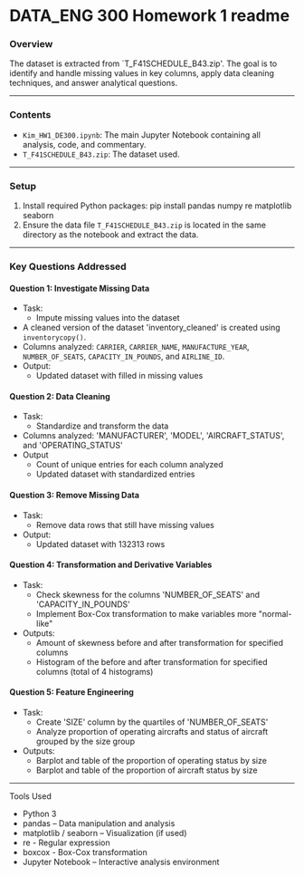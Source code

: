 # DATA_ENG 300 Homework 1 readme

### Overview

The dataset is extracted from `T_F41SCHEDULE_B43.zip'. The goal is to identify and handle missing values in key columns, apply data cleaning techniques, and answer analytical questions.

---

### Contents

- `Kim_HW1_DE300.ipynb`: The main Jupyter Notebook containing all analysis, code, and commentary.
- `T_F41SCHEDULE_B43.zip`: The dataset used.

---

### Setup
1. Install required Python packages:
    pip install pandas numpy re matplotlib seaborn 
2. Ensure the data file `T_F41SCHEDULE_B43.zip` is located in the same directory as the notebook and extract the data.

---

### Key Questions Addressed

#### Question 1: Investigate Missing Data
- Task:
  - Impute missing values into the dataset
- A cleaned version of the dataset 'inventory_cleaned' is created using `inventorycopy()`.
- Columns analyzed: `CARRIER`, `CARRIER_NAME`, `MANUFACTURE_YEAR`, `NUMBER_OF_SEATS`, `CAPACITY_IN_POUNDS`, and `AIRLINE_ID`.
- Output:
  - Updated dataset with filled in missing values

#### Question 2: Data Cleaning
- Task:
    - Standardize and transform the data
- Columns analyzed: 'MANUFACTURER', 'MODEL', 'AIRCRAFT_STATUS', and 'OPERATING_STATUS'
- Output
  - Count of unique entries for each column analyzed
  - Updated dataset with standardized entries

#### Question 3: Remove Missing Data
- Task:
  - Remove data rows that still have missing values
- Output:
  - Updated dataset with 132313 rows

#### Question 4: Transformation and Derivative Variables
- Task:
  - Check skewness for the columns 'NUMBER_OF_SEATS' and 'CAPACITY_IN_POUNDS'
  - Implement Box-Cox transformation to make variables more "normal-like"
- Outputs:
  - Amount of skewness before and after transformation for specified columns
  - Histogram of the before and after transformation for specified columns (total of 4 histograms)

#### Question 5: Feature Engineering
- Task:
  - Create 'SIZE' column by the quartiles of 'NUMBER_OF_SEATS'
  - Analyze proportion of operating aircrafts and status of aircraft grouped by the size group
- Outputs:
  - Barplot and table of the proportion of operating status by size
  - Barplot and table of the proportion of aircraft status by size

---

Tools Used

- Python 3
- pandas – Data manipulation and analysis
- matplotlib / seaborn – Visualization (if used)
- re - Regular expression
- boxcox - Box-Cox transformation
- Jupyter Notebook – Interactive analysis environment


